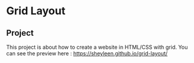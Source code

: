 # Grid Layout

## Project

This project is about how to create a website in HTML/CSS with grid. You can see the preview here :  https://sheyleen.github.io/grid-layout/
